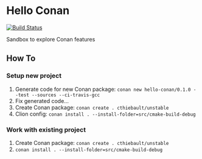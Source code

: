 # Hello Conan

[![Build Status](https://travis-ci.com/cthiebault/hello-conan.svg?branch=master)](https://travis-ci.com/cthiebault/hello-conan)

Sandbox to explore Conan features


## How To

### Setup new project

1. Generate code for new Conan package: `conan new hello-conan/0.1.0 --test --sources --ci-travis-gcc`
1. Fix generated code...
1. Create Conan package: `conan create . cthiebault/unstable`
1. Clion config: `conan install . --install-folder=src/cmake-build-debug`

### Work with existing project

1. Create Conan package: `conan create . cthiebault/unstable`
1. `conan install . --install-folder=src/cmake-build-debug`